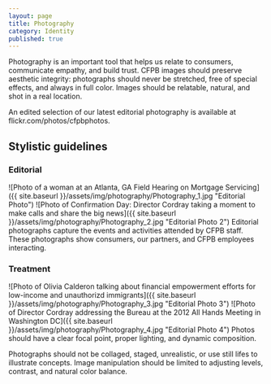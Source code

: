 ```yaml
---
layout: page
title: Photography
category: Identity
published: true
---
```


Photography is an important tool that helps us relate to consumers, communicate empathy, and build trust. CFPB images should preserve aesthetic integrity: photographs  should never be stretched, free of special effects, and always in full color. Images should be relatable, natural, and shot in a real location. 

An edited selection of our latest editorial photography is available at flickr.com/photos/cfpbphotos.

## Stylistic guidelines
### Editorial
![Photo of a woman at an Atlanta, GA Field Hearing on Mortgage Servicing]({{ site.baseurl }}/assets/img/photography/Photography_1.jpg "Editorial Photo")
![Photo of Confirmation Day: Director Cordray taking a moment to make calls and share the big news]({{ site.baseurl }}/assets/img/photography/Photography_2.jpg "Editorial Photo 2")
Editorial photographs capture the events and activities attended by CFPB staff. These photographs show consumers, our partners, and CFPB employees interacting.

### Treatment
![Photo of Olivia Calderon talking about financial empowerment efforts for low-income and unauthorizd immigrants]({{ site.baseurl }}/assets/img/photography/Photography_3.jpg "Editorial Photo 3")
![Photo of Director Cordray addressing the Bureau at the 2012 All Hands Meeting in Washington DC]({{ site.baseurl }}/assets/img/photography/Photography_4.jpg "Editorial Photo 4")
Photos should have a clear focal point, proper lighting, and dynamic composition.

Photographs should not be collaged, staged, unrealistic,  or use still lifes to illustrate concepts. Image manipulation should be limited to adjusting levels, contrast, and natural color balance.